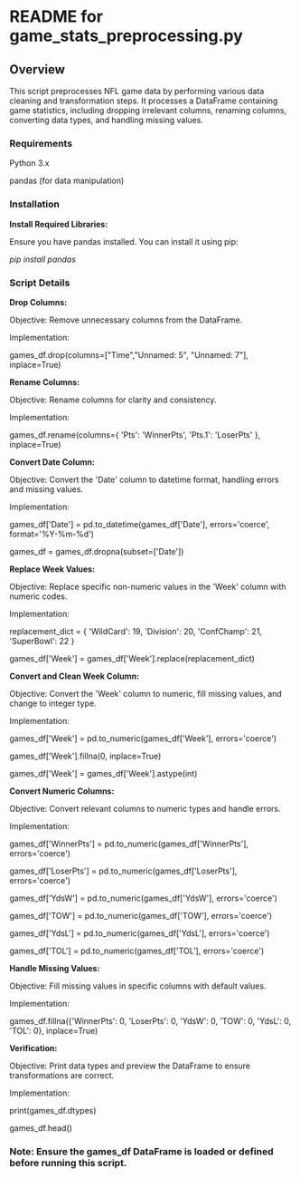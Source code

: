 # **README for game_stats_preprocessing.py**

## **Overview**

This script preprocesses NFL game data by performing various data cleaning and transformation steps. It processes a DataFrame containing game statistics, including dropping irrelevant columns, renaming columns, converting data types, and handling missing values.

### **Requirements**

Python 3.x

pandas (for data manipulation)

### **Installation**

**Install Required Libraries:**

Ensure you have pandas installed. You can install it using pip:

*pip install pandas*

### Script Details

**Drop Columns:**

Objective: Remove unnecessary columns from the DataFrame.

Implementation:

games_df.drop(columns=["Time","Unnamed: 5", "Unnamed: 7"], inplace=True)

**Rename Columns:**

Objective: Rename columns for clarity and consistency.

Implementation:

games_df.rename(columns={
    'Pts': 'WinnerPts',
    'Pts.1': 'LoserPts'
}, inplace=True)

**Convert Date Column:**

Objective: Convert the 'Date' column to datetime format, handling errors and missing values.

Implementation:

games_df['Date'] = pd.to_datetime(games_df['Date'], errors='coerce', format='%Y-%m-%d')

games_df = games_df.dropna(subset=['Date'])

**Replace Week Values:**

Objective: Replace specific non-numeric values in the 'Week' column with numeric codes.

Implementation:

replacement_dict = {
    'WildCard': 19,
    'Division': 20,
    'ConfChamp': 21,
    'SuperBowl': 22
}

games_df['Week'] = games_df['Week'].replace(replacement_dict)

**Convert and Clean Week Column:**

Objective: Convert the 'Week' column to numeric, fill missing values, and change to integer type.

Implementation:

games_df['Week'] = pd.to_numeric(games_df['Week'], errors='coerce')

games_df['Week'].fillna(0, inplace=True)

games_df['Week'] = games_df['Week'].astype(int)

**Convert Numeric Columns:**

Objective: Convert relevant columns to numeric types and handle errors.

Implementation:

games_df['WinnerPts'] = pd.to_numeric(games_df['WinnerPts'], errors='coerce')

games_df['LoserPts'] = pd.to_numeric(games_df['LoserPts'], errors='coerce')

games_df['YdsW'] = pd.to_numeric(games_df['YdsW'], errors='coerce')

games_df['TOW'] = pd.to_numeric(games_df['TOW'], errors='coerce')

games_df['YdsL'] = pd.to_numeric(games_df['YdsL'], errors='coerce')

games_df['TOL'] = pd.to_numeric(games_df['TOL'], errors='coerce')

**Handle Missing Values:**


Objective: Fill missing values in specific columns with default values.

Implementation:

games_df.fillna({'WinnerPts': 0, 'LoserPts': 0, 'YdsW': 0, 'TOW': 0, 'YdsL': 0, 'TOL': 0}, inplace=True)

**Verification:**

Objective: Print data types and preview the DataFrame to ensure transformations are correct.

Implementation:

print(games_df.dtypes)

games_df.head()

### **Note**: Ensure the games_df DataFrame is loaded or defined before running this script.
